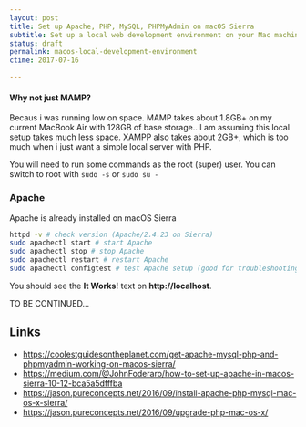```yaml
---
layout: post
title: Set up Apache, PHP, MySQL, PHPMyAdmin on macOS Sierra
subtitle: Set up a local web development environment on your Mac machine
status: draft
permalink: macos-local-development-environment
ctime: 2017-07-16

---
```


#### Why not just MAMP?
Becaus i was running low on space. MAMP takes about 1.8GB+ on my current MacBook Air with 128GB of base storage.. I am assuming this local setup takes much less space. XAMPP also takes about 2GB+, which is too much when i just want a simple local server with PHP.

<div class="Post-note">
You will need to run some commands as the root (super) user. You can switch to root with <code>sudo -s</code> or <code>sudo su -</code>
</div>

### Apache
Apache is already installed on macOS Sierra 

```bash
httpd -v # check version (Apache/2.4.23 on Sierra) 
sudo apachectl start # start Apache
sudo apachectl stop # stop Apache
sudo apachectl restart # restart Apache
sudo apachectl configtest # test Apache setup (good for troubleshooting)
```

You should see the **It Works!** text on **http://localhost**.

TO BE CONTINUED...

Links
---

- https://coolestguidesontheplanet.com/get-apache-mysql-php-and-phpmyadmin-working-on-macos-sierra/
- https://medium.com/@JohnFoderaro/how-to-set-up-apache-in-macos-sierra-10-12-bca5a5dfffba
- https://jason.pureconcepts.net/2016/09/install-apache-php-mysql-mac-os-x-sierra/
- https://jason.pureconcepts.net/2016/09/upgrade-php-mac-os-x/